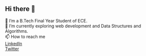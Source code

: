 ## Hi there 👋
 🔭 I’m a  B.Tech Final Year Student of ECE.  
 🌱 I’m currently exploring web development and Data Structures and Algorithms.  
 📫 How to reach me  
 [LinkedIn](https://www.linkedin.com/in/ashish-kumar-yadav-72a9b2222/)  
 [Twitter](https://x.com/Aryawarti26)
 
<!--
**aryawarti/aryawarti** is a ✨ _special_ ✨ repository because its `README.md` (this file) appears on your GitHub profile.

Here are some ideas to get you started:

- 🔭 I’m currently working on ...
- 🌱 I’m currently learning ...
- 👯 I’m looking to collaborate on ...
- 🤔 I’m looking for help with ...
- 💬 Ask me about ...
- 📫 How to reach me: ...
- 😄 Pronouns: ...
- ⚡ Fun fact: ...
-->
